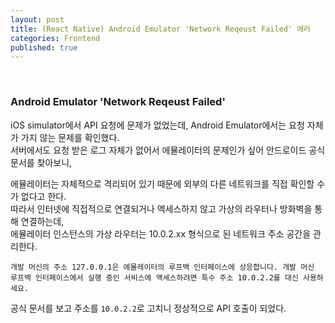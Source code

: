```yaml
---
layout: post
title: (React Native) Android Emulator 'Network Reqeust Failed' 에러
categories: Frontend
published: true
---
```


<br>

### Android Emulator 'Network Reqeust Failed'
iOS simulator에서 API 요청에 문제가 없었는데, Android Emulator에서는 요청 자체가 가지 않는 문제를 확인했다. <br>
서버에서도 요청 받은 로그 자체가 없어서 에뮬레이터의 문제인가 싶어 안드로이드 공식문서를 찾아보니,

에뮬레이터는 자체적으로 격리되어 있기 때문에 외부의 다른 네트워크를 직접 확인할 수가 없다고 한다. <br>
따라서 인터넷에 직접적으로 연결되거나 엑세스하지 않고 가상의 라우터나 방화벽을 통해 연결하는데, <br>
에뮬레이터 인스턴스의 가상 라우터는 10.0.2.xx 형식으로 된 네트워크 주소 공간을 관리한다.

`개발 머신의 주소 127.0.0.1은 에뮬레이터의 루프백 인터페이스에 상응합니다. 개발 머신 루프백 인터페이스에서 실행 중인 서비스에 액세스하려면 특수 주소 10.0.2.2를 대신 사용하세요.`

공식 문서를 보고 주소를 `10.0.2.2`로 고치니 정상적으로 API 호출이 되었다.
